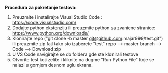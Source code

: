 **Procedura za pokretanje testova:**
1. Preuzmite i instalirajte Visual Studio Code : https://code.visualstudio.com/
2. Dodajte python ekstenziju ili preuzmite python sa zvanicne stranice: https://www.python.org/downloads/
3. Klonirajte repo ("git clone -b master git@github.com:majar999/test.git") ili preuzmite zip fajl tako sto izaberete "test" repo --> master branch --> Code --> Download zip
4. U VS Code navigirajte se do foldera gde ste klonirali testove
5. Otvorite test koji zelite i kliknite na dugme "Run Python File" koje se nalazi u gornjem desnom uglu ekrana.
